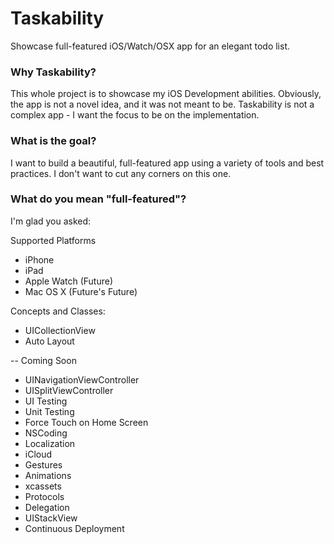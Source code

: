 # Taskability
Showcase full-featured iOS/Watch/OSX app for an elegant todo list.

### Why Taskability?
This whole project is to showcase my iOS Development abilities. Obviously, the app is not a novel idea, and it was not meant to be. Taskability is not a complex app - I want the focus to be on the implementation.

### What is the goal?
I want to build a beautiful, full-featured app using a variety of tools and best practices.  I don't want to cut any corners on this one.

### What do you mean "full-featured"?
I'm glad you asked:

Supported Platforms
* iPhone
* iPad
* Apple Watch (Future)
* Mac OS X (Future's Future)

Concepts and Classes:

* UICollectionView
* Auto Layout

-- Coming Soon

* UINavigationViewController
* UISplitViewController
* UI Testing
* Unit Testing
* Force Touch on Home Screen
* NSCoding
* Localization
* iCloud
* Gestures
* Animations
* xcassets
* Protocols
* Delegation
* UIStackView
* Continuous Deployment
